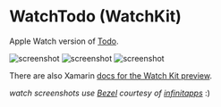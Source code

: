 WatchTodo (WatchKit)
========

 Apple Watch version of [Todo](https://github.com/conceptdev/xamarin-forms-samples/tree/master/Todo).

![screenshot](https://raw.githubusercontent.com/conceptdev/xamarin-ios-samples/master/WatchTodo/Screenshots/todolist.png "watch") ![screenshot](https://raw.githubusercontent.com/conceptdev/xamarin-ios-samples/master/WatchTodo/Screenshots/tododone.png "watch") ![screenshot](https://raw.githubusercontent.com/conceptdev/xamarin-ios-samples/master/WatchTodo/Screenshots/todonot.png "watch")


There are also Xamarin [docs for the Watch Kit preview](http://developer.xamarin.com/guides/ios/watch/).

*watch screenshots use [Bezel](http://infinitapps.com/bezel/) courtesy of [infinitapps](http://infinitapps.com/)* :)

